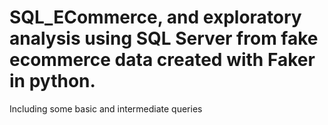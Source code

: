 # SQL_ECommerce, and exploratory analysis using SQL Server from fake ecommerce data created with Faker in python.
Including some basic and intermediate queries 
